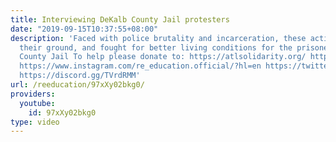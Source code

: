 ```yaml
---
title: Interviewing DeKalb County Jail protesters
date: "2019-09-15T10:37:55+08:00"
description: 'Faced with police brutality and incarceration, these activists stood
  their ground, and fought for better living conditions for the prisoners at DeKalb
  County Jail To help please donate to: https://atlsolidarity.org/ https://www.patreon.com/deadheadanimation
  https://www.instagram.com/re_education.official/?hl=en https://twitter.com/professordarwin
  https://discord.gg/TVrdRMM'
url: /reeducation/97xXy02bkg0/
providers:
  youtube:
    id: 97xXy02bkg0
type: video
---
```

